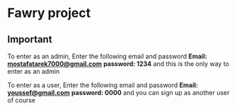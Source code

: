 # Fawry project
## Important

To enter as an admin, Enter the following email and password
**Email: mostafatarek7000@gmail.com**
**password: 1234**
and this is the only way to enter as an admin

To enter as a user, Enter the following email and password
**Email: youssef@gmail.com**
**password: 0000**
and you can sign up as another user of course
